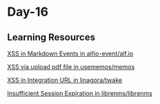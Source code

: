 <h1>Day-16</h1>

<h2> Learning Resources</h2>


[XSS in Markdown Events in alfio-event/alf.io](https://huntr.dev/bounties/8a91e127-2903-4c6b-9a66-e4d2e30f8dec/)

[XSS via upload pdf file in usememos/memos](https://huntr.dev/bounties/f66d33df-6588-4ab4-80a0-847451517944/)

[XSS in Integration URL in linagora/twake](https://huntr.dev/bounties/bfd935f4-2d1d-4d3f-8b59-522abe7dd065/)

[Insufficient Session Expiration in librenms/librenms](https://huntr.dev/bounties/72d426bb-b56e-4534-88ba-0d11381b0775/)

